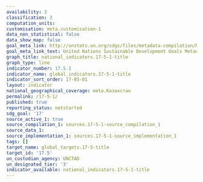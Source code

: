 ```yaml
---
availability: 2
classification: 3
computation_units:
customisation: meta.customisation-1
data_non_statistical: false
data_show_map: false
goal_meta_link: http://unstats.un.org/sdgs/files/metadata-compilation/Metadata-Goal-17.pdf
goal_meta_link_text: United Nations Sustainable Development Goals Metadata (pdf 468kB)
graph_title: national_indicators.17-5-1-title
graph_type: line
indicator_number: 17.5.1
indicator_name: global_indicators.17-5-1-title
indicator_sort_order: 17-05-01
layout: indicator
national_geographical_coverage: meta.Казахстан
permalink: /17-5-1/
published: true
reporting_status: notstarted
sdg_goal: '17'
source_active_1: true
source_compilation_1: sources.17-5-1-source_compilation_1
source_data_1:
source_implementation_1: sources.17-5-1-source_implementation_1
tags: []
target_name: global_targets.17-5-title
target_id: '17.5'
un_custodian_agency: UNCTAD
un_designated_tier: '3'
indicator_available: national_indicators.17-5-1-title
---
```

